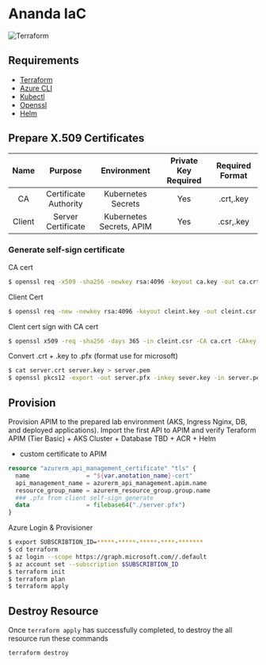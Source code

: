 # Ananda IaC
![Terraform](https://github.com/zeabix-cloud-native/ananda-iac/actions/workflows/terraform.yml/badge.svg)

## Requirements
- [Terraform](https://www.terraform.io/downloads.html)
- [Azure CLI](https://learn.microsoft.com/en-us/cli/azure/install-azure-cli)
- [Kubectl](https://kubernetes.io/docs/tasks/tools/)
- [Openssl](https://www.openssl.org/)
- [Helm](https://helm.sh/docs/intro/install)

## Prepare X.509 Certificates


Name   | Purpose              | Environment              | Private Key Required	| Required Format 
 :---: | :---:                | :---:                    | :---:                | :---:
CA     | Certificate Authority | Kubernetes Secrets       | Yes                  | .crt,.key
Client | Server Certificate    | Kubernetes Secrets, APIM | Yes                  | .csr,.key



### Generate self-sign certificate
CA cert
```sh
$ openssl req -x509 -sha256 -newkey rsa:4096 -keyout ca.key -out ca.crt -days 356 -nodes -subj '/CN=Fern Cert Authority'
```
Client Cert
```sh
$ openssl req -new -newkey rsa:4096 -keyout cleint.key -out cleint.csr -nodes -subj '/CN=z-unified.com'
```
Clent cert sign with CA cert
```sh
$ openssl x509 -req -sha256 -days 365 -in cleint.csr -CA ca.crt -CAkey ca.key -set_serial 01 -out server.crt
```
Convert .crt + .key to .pfx (format use for microsoft)
```sh
$ cat server.crt server.key > server.pem 
$ openssl pkcs12 -export -out server.pfx -inkey sever.key -in server.pem    
```
## Provision
Provision APIM to the prepared lab environment (AKS, Ingress Nginx, DB, and deployed applications). Import the first API to APIM and verify
Teraform APIM (Tier Basic) + AKS Cluster + Database TBD + ACR + Helm
- custom certificate to APIM

```terraform
resource "azurerm_api_management_certificate" "tls" {
  name                = "${var.anotation_name}-cert"
  api_management_name = azurerm_api_management.apim.name
  resource_group_name = azurerm_resource_group.group.name
  ### .pfx from client self-sign generate
  data                = filebase64("./server.pfx")
}
```
Azure Login & Provisioner
```sh
$ export SUBSCRIBTION_ID=*****-*****-*****-****-*******
$ cd terraform
$ az login --scope https://graph.microsoft.com//.default
$ az account set --subscription $SUBSCRIBTION_ID
$ terraform init
$ terraform plan
$ terraform apply
```
## Destroy Resource
Once `terraform apply` has successfully completed, to destroy the all resource run these commands
```sh
terraform destroy
```
